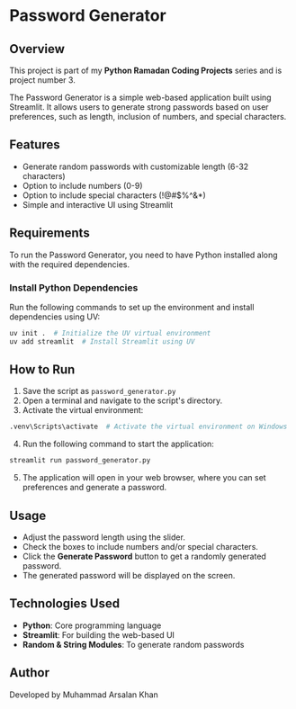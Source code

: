 # Password Generator

## Overview

This project is part of my **Python Ramadan Coding Projects** series and is project number 3.

The Password Generator is a simple web-based application built using Streamlit. It allows users to generate strong passwords based on user preferences, such as length, inclusion of numbers, and special characters.

## Features

- Generate random passwords with customizable length (6-32 characters)
- Option to include numbers (0-9)
- Option to include special characters (!@#\$%^&\*)
- Simple and interactive UI using Streamlit

## Requirements

To run the Password Generator, you need to have Python installed along with the required dependencies.

### Install Python Dependencies

Run the following commands to set up the environment and install dependencies using UV:

```sh
uv init .  # Initialize the UV virtual environment
uv add streamlit  # Install Streamlit using UV
```

## How to Run

1. Save the script as `password_generator.py`
2. Open a terminal and navigate to the script's directory.
3. Activate the virtual environment:

```sh
.venv\Scripts\activate  # Activate the virtual environment on Windows
```

4. Run the following command to start the application:

```sh
streamlit run password_generator.py
```

5. The application will open in your web browser, where you can set preferences and generate a password.

## Usage

- Adjust the password length using the slider.
- Check the boxes to include numbers and/or special characters.
- Click the **Generate Password** button to get a randomly generated password.
- The generated password will be displayed on the screen.

## Technologies Used

- **Python**: Core programming language
- **Streamlit**: For building the web-based UI
- **Random & String Modules**: To generate random passwords

## Author

Developed by Muhammad Arsalan Khan

